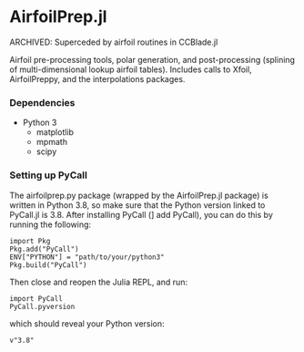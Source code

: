 # AirfoilPrep.jl

ARCHIVED: Superceded by airfoil routines in CCBlade.jl

Airfoil pre-processing tools, polar generation, and post-processing (splining of multi-dimensional lookup airfoil tables).
Includes calls to Xfoil, AirfoilPreppy, and the interpolations packages.


### Dependencies
- Python 3
   - matplotlib
   - mpmath
   - scipy
   
   
### Setting up PyCall

The airfoilprep.py package (wrapped by the AirfoilPrep.jl package) is written in Python 3.8, so make sure that the Python version linked to PyCall.jl is 3.8. After installing PyCall (] add PyCall), you can do this by running the following:

``` shell
import Pkg
Pkg.add("PyCall")
ENV["PYTHON"] = "path/to/your/python3"
Pkg.build("PyCall")
```

Then close and reopen the Julia REPL, and run:

``` shell
import PyCall
PyCall.pyversion
```

which should reveal your Python version:

``` shell
v"3.8"
```
